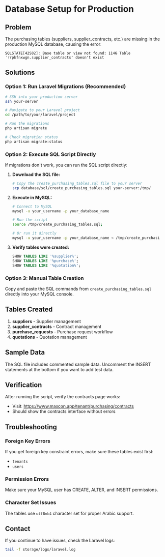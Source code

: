 # Database Setup for Production

## Problem
The purchasing tables (suppliers, supplier_contracts, etc.) are missing in the production MySQL database, causing the error:
```
SQLSTATE[42S02]: Base table or view not found: 1146 Table 'rrpkfnxwgn.supplier_contracts' doesn't exist
```

## Solutions

### Option 1: Run Laravel Migrations (Recommended)
```bash
# SSH into your production server
ssh your-server

# Navigate to your Laravel project
cd /path/to/your/laravel/project

# Run the migrations
php artisan migrate

# Check migration status
php artisan migrate:status
```

### Option 2: Execute SQL Script Directly
If migrations don't work, you can run the SQL script directly:

1. **Download the SQL file:**
   ```bash
   # Copy the create_purchasing_tables.sql file to your server
   scp database/sql/create_purchasing_tables.sql your-server:/tmp/
   ```

2. **Execute in MySQL:**
   ```bash
   # Connect to MySQL
   mysql -u your_username -p your_database_name

   # Run the script
   source /tmp/create_purchasing_tables.sql;

   # Or run it directly
   mysql -u your_username -p your_database_name < /tmp/create_purchasing_tables.sql
   ```

3. **Verify tables were created:**
   ```sql
   SHOW TABLES LIKE '%supplier%';
   SHOW TABLES LIKE '%purchase%';
   SHOW TABLES LIKE '%quotation%';
   ```

### Option 3: Manual Table Creation
Copy and paste the SQL commands from `create_purchasing_tables.sql` directly into your MySQL console.

## Tables Created

1. **suppliers** - Supplier management
2. **supplier_contracts** - Contract management
3. **purchase_requests** - Purchase request workflow
4. **quotations** - Quotation management

## Sample Data
The SQL file includes commented sample data. Uncomment the INSERT statements at the bottom if you want to add test data.

## Verification
After running the script, verify the contracts page works:
- Visit: https://www.maxcon.app/tenant/purchasing/contracts
- Should show the contracts interface without errors

## Troubleshooting

### Foreign Key Errors
If you get foreign key constraint errors, make sure these tables exist first:
- `tenants`
- `users`

### Permission Errors
Make sure your MySQL user has CREATE, ALTER, and INSERT permissions.

### Character Set Issues
The tables use `utf8mb4` character set for proper Arabic support.

## Contact
If you continue to have issues, check the Laravel logs:
```bash
tail -f storage/logs/laravel.log
```
